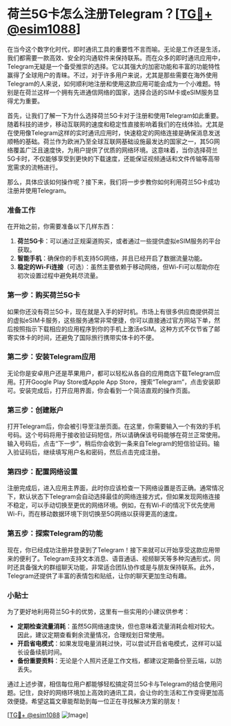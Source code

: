 # 荷兰5G卡怎么注册Telegram？[[TG💪+ @esim1088](https://t.me/s/esim1088)]

在当今这个数字化时代，即时通讯工具的重要性不言而喻。无论是工作还是生活，我们都需要一款高效、安全的沟通软件来保持联系。而在众多的即时通讯应用中，Telegram无疑是一个备受推崇的选择。它以其强大的加密功能和丰富的功能特性赢得了全球用户的青睐。不过，对于许多用户来说，尤其是那些需要在海外使用Telegram的人来说，如何顺利地注册和使用这款应用可能会成为一个小难题。特别是在荷兰这样一个拥有先进通信网络的国家，选择合适的SIM卡或eSIM服务显得尤为重要。

首先，让我们了解一下为什么选择荷兰5G卡对于注册和使用Telegram如此重要。随着科技的进步，移动互联网的速度和稳定性直接影响着我们的在线体验。尤其是在使用像Telegram这样的实时通讯应用时，快速稳定的网络连接是确保消息发送顺畅的基础。荷兰作为欧洲乃至全球互联网基础设施最发达的国家之一，其5G网络覆盖广泛且速度快，为用户提供了优质的网络环境。这意味着，当你选择荷兰5G卡时，不仅能够享受到更快的下载速度，还能保证视频通话和文件传输等高带宽需求的流畅进行。

那么，具体应该如何操作呢？接下来，我们将一步步教你如何利用荷兰5G卡成功注册并使用Telegram。

### 准备工作

在开始之前，你需要准备以下几样东西：

1. **荷兰5G卡**：可以通过正规渠道购买，或者通过一些提供虚拟eSIM服务的平台获取。
2. **智能手机**：确保你的手机支持5G网络，并且已经开启了数据流量功能。
3. **稳定的Wi-Fi连接**（可选）：虽然主要依赖于移动网络，但Wi-Fi可以帮助你在初次设置过程中避免耗尽流量。

### 第一步：购买荷兰5G卡

如果你还没有荷兰5G卡，现在就是入手的好时机。市场上有很多供应商提供荷兰的虚拟eSIM卡服务，这些服务通常非常便捷，你可以直接通过官方网站下单，然后按照指示下载相应的应用程序到你的手机上激活eSIM。这种方式不仅节省了邮寄实体卡的时间，还避免了国际旅行携带实体卡的不便。

### 第二步：安装Telegram应用

无论你是安卓用户还是苹果用户，都可以轻松从各自的应用商店下载Telegram应用。打开Google Play Store或Apple App Store，搜索“Telegram”，点击安装即可。安装完成后，打开应用界面，你会看到一个简洁直观的操作页面。

### 第三步：创建账户

打开Telegram后，你会被引导至注册页面。在这里，你需要输入一个有效的手机号码。这个号码将用于接收验证码短信，所以请确保该号码能够在荷兰正常使用。输入号码后，点击“下一步”，稍后你会收到一条来自Telegram的短信验证码。输入验证码后，继续填写用户名和密码，然后点击完成注册。

### 第四步：配置网络设置

注册完成后，进入应用主界面，此时你应该检查一下网络设置是否正确。通常情况下，默认状态下Telegram会自动选择最佳的网络连接方式，但如果发现网络连接不稳定，可以手动切换至更优的网络环境。例如，在有Wi-Fi的情况下优先使用Wi-Fi，而在移动数据环境下则切换至5G网络以获得更高的速度。

### 第五步：探索Telegram的功能

现在，你已经成功注册并登录到了Telegram！接下来就可以开始享受这款应用带来的便利了。Telegram支持文本消息、语音通话、视频聊天等多种沟通形式，同时还具备强大的群组聊天功能，非常适合团队协作或是与朋友保持联系。此外，Telegram还提供了丰富的表情包和贴纸，让你的聊天更加生动有趣。

### 小贴士

为了更好地利用荷兰5G卡的优势，这里有一些实用的小建议供参考：

- **定期检查流量消耗**：虽然5G网络速度快，但也意味着流量消耗会相对较大。因此，建议定期查看剩余流量情况，合理规划日常使用。
- **开启省电模式**：如果发现电量消耗过快，可以尝试开启省电模式，这样可以延长设备续航时间。
- **备份重要资料**：无论是个人照片还是工作文档，都建议定期备份至云端，以防丢失。

通过上述步骤，相信每位用户都能够轻松搞定荷兰5G卡与Telegram的结合使用问题。记住，良好的网络环境加上高效的通讯工具，会让你的生活和工作变得更加高效便捷。希望这篇文章能帮助到每一位正在寻找解决方案的朋友！

[[TG💪+ @esim1088](https://t.me/s/esim1088) ![Image](https://i.postimg.cc/4NQfJmqS/Snipaste-2025-05-13-00-14-12.png)]